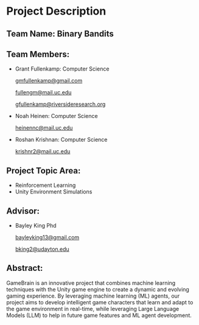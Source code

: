# Project Description
## Team Name: Binary Bandits
## Team Members:
- Grant Fullenkamp: Computer Science
   
   gmfullenkamp@gmail.com
   
   fullengm@mail.uc.edu
   
   gfullenkamp@riversideresearch.org
- Noah Heinen: Computer Science
   
   heinennc@mail.uc.edu
- Roshan Krishnan: Computer Science

   krishnr2@mail.uc.edu

## Project Topic Area:
- Reinforcement Learning
- Unity Environment Simulations

## Advisor:
- Bayley King Phd

   bayleyking13@gmail.com

   bking2@udayton.edu

## Abstract:
GameBrain is an innovative project that combines machine learning techniques with the Unity game engine to create a dynamic and evolving gaming experience. By leveraging machine learning (ML) agents, our project aims to develop intelligent game characters that learn and adapt to the game environment in real-time, while leveraging Large Language Models (LLM) to help in future game features and ML agent development.